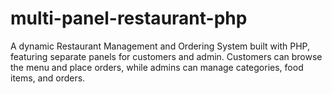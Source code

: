 # multi-panel-restaurant-php
A dynamic Restaurant Management and Ordering System built with PHP, featuring separate panels for customers and admin. Customers can browse the menu and place orders, while admins can manage categories, food items, and orders.
